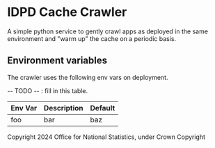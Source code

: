# IDPD Cache Crawler

A simple python service to gently crawl apps as deployed in the same environment and "warm up" the cache on a periodic basis.

## Environment variables

The crawler uses the following env vars on deployment.

-- TODO -- : fill in this table.

| Env Var | Description | Default |
| ------- | ----------- | ------- |
| foo     | bar         | baz     |

Copyright 2024 Office for National Statistics, under Crown Copyright
